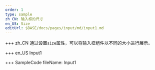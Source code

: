 ```yaml
--- 
order: 1
type: sample
zh_CN: 输入框的尺寸 
en_US: Size
editUrl: $BASE/docs/pages/input/md/input1.md
---
```


+++ zh_CN
通过设置<Code>size</Code>属性，可以将输入框组件以不同的大小进行展示。

+++ en_US
Input1

+++ SampleCode
fileName: Input1
